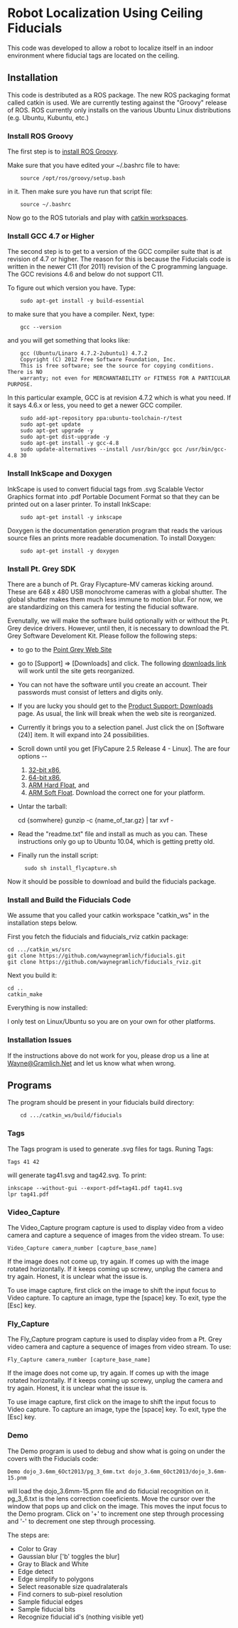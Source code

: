 # Robot Localization Using Ceiling Fiducials

This code was developed to allow a robot to localize itself in an
indoor environment where fiducial tags are located on the ceiling.

## Installation

This code is destributed as a ROS package.  The new ROS packaging
format called catkin is used.  We are currently testing against the
"Groovy" release of ROS.  ROS currently only installs on the various
Ubuntu Linux distributions (e.g. Ubuntu, Kubuntu, etc.)

### Install ROS Groovy

The first step is to
[install ROS Groovy](http://wiki.ros.org/groovy/Installation/Ubuntu).

Make sure that you have edited your ~/.bashrc file to have:

        source /opt/ros/groovy/setup.bash

in it.  Then make sure you have run that script file:

        source ~/.bashrc

Now go to the ROS tutorials and play with
[catkin workspaces](http://wiki.ros.org/catkin/Tutorials/create_a_workspace).

### Install GCC 4.7 or Higher

The second step is to get to a version of the GCC compiler suite
that is at revision of 4.7 or higher.  The reason for this is because
the Fiducials code is written in the newer C11 (for 2011) revision of
the C programming language.  The GCC revisions 4.6 and below do not
support C11.

To figure out which version you have.  Type:

        sudo apt-get install -y build-essential

to make sure that you have a compiler.  Next, type:

        gcc --version

and you will get something that looks like:

        gcc (Ubuntu/Linaro 4.7.2-2ubuntu1) 4.7.2
        Copyright (C) 2012 Free Software Foundation, Inc.
        This is free software; see the source for copying conditions.  There is NO
        warranty; not even for MERCHANTABILITY or FITNESS FOR A PARTICULAR PURPOSE.

In this particular example, GCC is at revision 4.7.2 which is what
you need.  If it says 4.6.x or less, you need to get a newer GCC compiler.

        sudo add-apt-repository ppa:ubuntu-toolchain-r/test
        sudo apt-get update
        sudo apt-get upgrade -y
        sudo apt-get dist-upgrade -y
        sudo apt-get install -y gcc-4.8
        sudo update-alternatives --install /usr/bin/gcc gcc /usr/bin/gcc-4.8 30

### Install InkScape and Doxygen

InkScape is used to convert fiducial tags from .svg Scalable Vector
Graphics format into .pdf Portable Document Format so that they can
be printed out on a laser printer.  To install InkScape:

        sudo apt-get install -y inkscape

Doxygen is the documentation generation program that reads the various
source files an prints more readable documenation.  To install Doxygen:

        sudo apt-get install -y doxygen

### Install Pt. Grey SDK

There are a bunch of Pt. Gray Flycapture-MV cameras kicking
around.  These are 648 x 480 USB monochrome cameras with a
global shutter.  The global shutter makes them much less immune
to motion blur.  For now, we are standardizing on this camera
for testing the fiducial software.

Evenutally, we will make the software build optionally with
or without the Pt. Grey device drivers.  However, until then,
it is necessary to download the Pt. Grey Software Develoment Kit.
Please follow the following steps:

* to go to the [Point Grey Web Site](www.ptgrey.com)

* go to [Support] => [Downloads] and click.  The following
  [downloads link](http://www.ptgrey.com/support/downloads/downloads_admin/Index.aspx)
  will work until the site gets reorganized.

* You can not have the software until you create an account.
  Their passwords must consist of letters and digits only.

* If you are lucky you should get to the
  [Product Support: Downloads](http://www.ptgrey.com/support/downloads/downloads_admin/Download.aspx)
  page.  As usual, the link will break when the web site is
  reorganized.

* Currently it brings you to a selection panel.  Just click the
  on [Software (24)] item.  It will expand into 24 possibilities.

* Scroll down until you get [FlyCapure 2.5 Release 4 - Linux].
  The are four options --
  1) [32-bit x86](http://www.ptgrey.com/support/downloads/downloads_admin/dlhelper.aspx?vp=flycapture2-2.5.3.4-i386-pkg.tgz&dld=180),
  2) [64-bit x86](http://www.ptgrey.com/support/downloads/downloads_admin/dlhelper.aspx?vp=flycapture2-2.5.3.4-amd64-pkg.tgz&dld=180),
  3) [ARM Hard Float](http://www.ptgrey.com/support/downloads/downloads_admin/dlhelper.aspx?vp=flycapture.2.5.3.4_armhf.tar.gz&dld=180), and
  4) [ARM Soft Float](http://www.ptgrey.com/support/downloads/downloads_admin/dlhelper.aspx?vp=flycapture.2.5.3.4_arm.tar.gz&dld=180).
  Download the correct one for your platform.

* Untar the tarball:

	cd {somwhere}
        gunzip -c {name_of_tar.gz} | tar xvf -

* Read the "readme.txt" file and install as much as you can.
  These instructions only go up to Ubuntu 10.04, which is getting
  pretty old.

* Finally run the install script:

        sudo sh install_flycapture.sh

Now it should be possible to download and build the fiducials package.

### Install and Build the Fiducials Code

We assume that you called your catkin workspace "catkin_ws" in the
installation steps below.

First you fetch the fiducials and fiducials_rviz catkin package:

    cd .../catkin_ws/src
    git clone https://github.com/waynegramlich/fiducials.git
    git clone https://github.com/waynegramlich/fiducials_rviz.git

Next you build it:

    cd ..
    catkin_make

Everything is now installed:

I only test on Linux/Ubuntu so you are on your own for other platforms.

### Installation Issues

If the instructions above do not work for you, please drop us
a line at [Wayne@Gramlich.Net](mailto:Wayne@Gramlich.Net) and
let us know what when wrong.

## Programs

The program should be present in your fiducials build directory:

        cd .../catkin_ws/build/fiducials

### Tags

The Tags program is used to generate .svg files for tags.  Runing Tags:

    Tags 41 42

will generate tag41.svg and tag42.svg.  To print:

    inkscape --without-gui --export-pdf=tag41.pdf tag41.svg
    lpr tag41.pdf

### Video_Capture

The Video_Capture program capture is used to display video from
a video camera and capture a sequence of images from the video
stream.  To use:

    Video_Capture camera_number [capture_base_name]

If the image does not come up, try again.  If comes up with
the image rotated horizontally.  If it keeps coming up screwy,
unplug the camera and try again.  Honest, it is unclear what
the issue is.

To use image capture, first click on the image to shift the
input focus to Video capture.  To capture an image, type the
[space] key.  To exit, type the [Esc] key.

### Fly_Capture

The Fly_Capture program capture is used to display video from
a Pt. Grey video camera and capture a sequence of images from
video stream.  To use:

    Fly_Capture camera_number [capture_base_name]

If the image does not come up, try again.  If comes up with
the image rotated horizontally.  If it keeps coming up screwy,
unplug the camera and try again.  Honest, it is unclear what
the issue is.

To use image capture, first click on the image to shift the
input focus to Video capture.  To capture an image, type the
[space] key.  To exit, type the [Esc] key.

### Demo

The Demo program is used to debug and show what is going
on under the covers with the Fiducials code:

    Demo dojo_3.6mm_6Oct2013/pg_3_6mm.txt dojo_3.6mm_6Oct2013/dojo_3.6mm-15.pnm

will load the dojo_3.6mm-15.pnm file and do fiducial recognition 
on it.  pg_3_6.txt is the lens correction coeeficients.  Move the
cursor over the window that pops up and click on the image.  This
moves the input focus to the Demo program.  Click on '+' to
increment one step through processing and '-' to decrement one
step through processing.

The steps are:

* Color to Gray
* Gaussian blur ['b' toggles the blur]
* Gray to Black and White
* Edge detect
* Edge simplify to polygons
* Select reasonable size quadralaterals
* Find corners to sub-pixel resolution
* Sample fiducial edges
* Sample fiducial bits
* Recognize fiducial id's (nothing visible yet)


